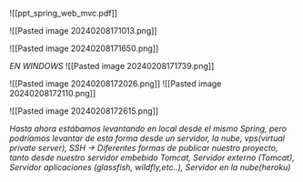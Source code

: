 
![[ppt_spring_web_mvc.pdf]]


![[Pasted image 20240208171013.png]]

![[Pasted image 20240208171650.png]]

*EN WINDOWS*
![[Pasted image 20240208171739.png]]

![[Pasted image 20240208172026.png]]
![[Pasted image 20240208172110.png]]

![[Pasted image 20240208172615.png]]

*Hasta ahora estábamos levantando en local desde el mismo Spring, pero podríamos levantar de esta forma desde un servidor, la nube, vps(virtual  private server), SSH -> Diferentes formas de publicar nuestro proyecto, tanto desde nuestro servidor embebido Tomcat, Servidor externo (Tomcat), Servidor aplicaciones (glassfish, wildfly,etc..), Servidor en la nube(heroku)*



